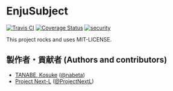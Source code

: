 # EnjuSubject
[![Travis CI](https://travis-ci.com/next-l/enju_subject.svg?branch=1.3)](https://travis-ci.com/next-l/enju_subject)
[![Coverage Status](https://coveralls.io/repos/github/next-l/enju_subject/badge.svg?branch=1.3)](https://coveralls.io/github/next-l/enju_subject?branch=1.3)
[![security](https://hakiri.io/github/next-l/enju_subject/1.3.svg)](https://hakiri.io/github/next-l/enju_subject/1.3)

This project rocks and uses MIT-LICENSE.

## 製作者・貢献者 (Authors and contributors)
* [TANABE, Kosuke](https://github.com/nabeta) ([@nabeta](https://twitter.com/nabeta))
* [Project Next-L](https://www.next-l.jp) ([@ProjectNextL](https://twitter.com/ProjectNextL))
